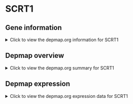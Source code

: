 <h1>SCRT1</h1>

<h2>Gene information</h2>
<details>
  <summary>Click to view the depmap.org information for SCRT1</summary>
  <iframe src="https://depmap.org/portal/gene/SCRT1?tab=about" style="border:none;width:100%;height:800px"></iframe>
</details>

<h2>Depmap overview</h2>
<details>
  <summary>Click to view the depmap.org summary for SCRT1</summary>
  <iframe src="https://depmap.org/portal/gene/SCRT1?tab=overview" style="border:none;width:100%;height:800px"></iframe>
</details>

<h2>Depmap expression</h2>
<details>
  <summary>Click to view the depmap.org expression data for SCRT1</summary>
  <iframe src="https://depmap.org/portal/gene/SCRT1?tab=characterization" style="border:none;width:100%;height:800px"></iframe>
</details>


<!--
<h2>Reactome Pathway diagram</h2>
PNAME
-->


